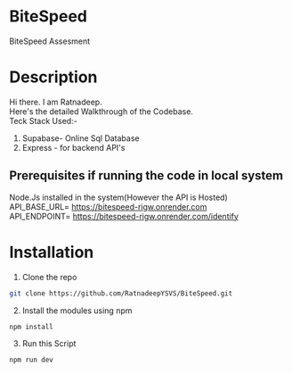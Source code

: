 # BiteSpeed
BiteSpeed Assesment 
# Description
Hi there. I am Ratnadeep.  
Here's the detailed Walkthrough of the Codebase.  
Teck Stack Used:-   
1. Supabase- Online Sql Database
2. Express - for backend API's

## Prerequisites if running the code in local system  
 Node.Js installed in the system(However the API is Hosted)  
 API_BASE_URL= https://bitespeed-rigw.onrender.com  
 API_ENDPOINT=  https://bitespeed-rigw.onrender.com/identify  
# Installation
1. Clone the repo 
```bash
git clone https://github.com/RatnadeepYSVS/BiteSpeed.git
```  
2. Install the modules using npm
```bash
npm install 
```  
3. Run this Script
```bash
npm run dev
```